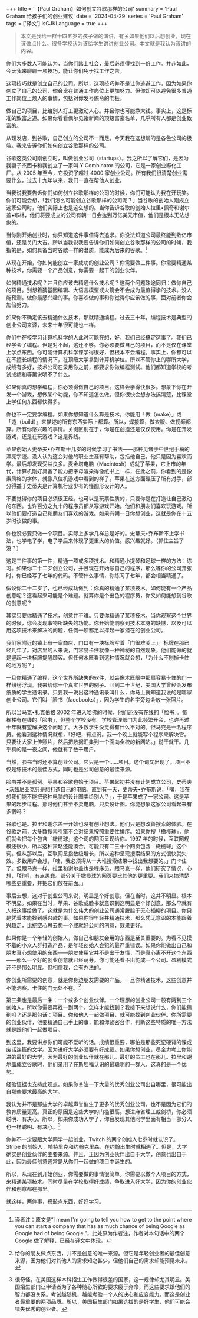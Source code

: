 +++
title = '【Paul Graham】如何创立谷歌那样的公司'
summary = 'Paul Graham 给孩子们的创业建议'
date = '2024-04-29'
series = 'Paul Graham'
tags = ['译文']
isCJKLanguage = true
+++

> 本文是我给一群十四五岁的孩子做的演讲，有关如果他们以后想创业，现在该做点什么。很多学校认为该给学生讲讲创业公司。本文就是我认为该讲的内容。

你们大多数人可能认为，当你们踏上社会，最后必须得找到一份工作。并非如此，今天我来聊聊一项技巧，能让你们免于找工作之苦。

这项技巧就是创立自己的公司。所以，这项技巧并不是让你逃避工作，因为如果你创立了自己的公司，你会比在普通工作岗位上更加努力。但你却可以避免很多普通工作岗位上烦人的事情，包括对你发号施令的老板。

做自己的项目，比给别人打工更激动人心。并且你也可能挣大钱。事实上，这是标准的致富之道。如果你看看偶尔见诸新闻的顶级富豪名单，几乎所有人都是创业致富的。

从理发店，到谷歌，自己创立的公司不一而足。今天我在这想聊的是各色公司的极端。我来告诉你们如何创立谷歌那样的公司。

谷歌这类公司刚创立时，叫做创业公司（startups）。我之所以了解它们，是因为我妻子杰西卡和我创立了一家叫 Y Combinator 的公司，它是一家创业孵化工厂。从 2005 年至今，它投资了超过 4000 家创业公司。所有我们很清楚创业需要什么，过去十九年以来，我们一直在帮他人创业。

当我说我要告诉你们如何创立谷歌那样的公司的时候，你们可能认为我在开玩笑。你们可能会想，「我们怎么可能创立谷歌那样的公司呢？」当谷歌的创始人刚成立这家公司时，他们实际上也是这么想的。当你告诉谷歌的创始人拉里•佩奇和谢尔盖•布林，他们将要成立的公司有朝一日会达到万亿美元市值，他们是根本无法想象的。

当你刚开始创业时，你只知道这件事值得去追求。你没法知道公司最终能到数亿市值，还是关门大吉。所以当我说我要告诉你们如何创立谷歌那样的公司的时候，我指的是，如何具备当时谷歌一样的潜质，能成为后来的谷歌。[^1]

从现在开始，你如何能创立一家成功的创业公司？你需要做三件事。你需要精通某种技术，你需要一个产品创意，你需要一起干的创业伙伴。

如何精通技术呢？并且你应该去精通什么技术呢？这两个问题殊途同归：做你自己的项目。别想着猜基因编辑、大语言模型或火箭会不会成为最值得学的技术。没人能预测。做你最感兴趣的事。你喜欢做的事和你觉得你应该做的事，面对前者你会加倍努力。

如果你不确定该去精通什么技术，那就精通编程。过去三十年，编程技术是典型的创业公司来源，未来十年很可能也一样。

你们中在校学习计算机科学的人此时可能在想，好，我们已经搞定这事了。我们已经学会了编程。但是对不起，这还不够。你必须要做自己的项目，而不是仅在课堂上学点东西。你可能计算机科学课学得很好，但根本不会编程。事实上，你都可以在不擅长编程的情况下，在顶级大学拿到计算机学位。所以不管你上的哪所大学，成绩有多好，技术公司在录用你之前，都要求你做编程测试。他们都知道学校的考试成绩和等第说明不了什么。

如果你真的想学编程，你必须得做自己的项目。这样会学得快很多。想象下你在开发一个游戏，想做某个功能，你不知道怎么做。但你很快会想办法搞清楚，比课堂上学任何东西都快得多。

你也不一定要学编程。如果你想知道什么算是技术，你能用「做（make）」或「造（build）」来描述的所有东西实际上都算。所以，焊接算，做衣服、做视频都算。所有你感兴趣的事情。关键区别在于，你是在创造还是仅仅使用。你是在开发游戏，还是在玩游戏？这是界线。

苹果创始人史蒂夫•乔布斯十几岁的时候学习了书法——那种见诸于中世纪手稿的漂亮字迹。没人认为这会对他的职业生涯有帮助，包括他自己。他只是因为喜欢而学。最后却发现受益良多。麦金塔电脑（Macintosh）成就了苹果，它上市的年代，计算机刚好具备了能力把字母渲染得像纸书上一样，在此之前，你看到的是像素风格的字体，就像八位机游戏中看到的样子。苹果在这方面碾压了所有对手，部分得益于史蒂夫是计算机行业少有的懂图形设计的人。

不要觉得你的项目必须很正经。也可以是玩票性质的，只要你是在打造让自己激动的东西。也许百分之九十的程序员都从写游戏开始。他们和朋友们喜欢玩游戏。所以他们要打造自己和朋友们喜欢的游戏。如果有朝一日你想创业，这就是你在十五岁时该做的事。

你也没必要只做一个项目。实际上多学几样总是好的。史蒂夫•乔布斯不止学书法，也学电子学，电子学后来体现了更重大的价值。感兴趣就好。（抓住主旨了没？）

这是三件事的第一件，精通一项或多项技术。和精通小提琴和足球一样的方法：练习。如果你二十二岁创立公司，并且现在开始写自己的程序，那么等你的公司开张时，你已经写了七年的代码。不管什么事情，你练习了七年，都会相当精通了。

假设你二十二岁了，也已经成功做到：你真的精通了某项技术。如何能有一个产品创意呢？这看起来可能是个难题。就算你是个出色的程序员，你又如何能想到谷歌的创意呢？

其实只要你精通了技术，创意并不难。只要你精通了某项技术，当你观察这个世界的时候，你会发现事物所缺失的功能。你开始能洞察到技术本身的缺憾，以及可以用这项技术来解决的问题，任何一项都足以撑起一家潜在的创业公司。

我们家附近的镇上有一家商店，门口有一块标牌写着「门很难关上」。标牌在那已经几年了。对店里的人来说，门容易卡住就像一种神秘的自然现象，他们能做的就是竖起一块标牌提醒顾客。但任何木匠看到这种情况就会想，「为什么不刨掉卡住的地方呢？」

一旦你精通了编程，这个世界所缺失的软件，就会像木匠眼中那扇容易卡住的门一样纷纷浮现。我来给你一个真实世界的例子。回到二十世纪，美国大学曾经会发布纸质的学生通讯录。只要我一说出这种通讯录叫什么，你马上就知道我说的是哪家创业公司。它们叫「脸书（facebooks）」，因为学生的名字旁边会放一张照片。

所以当马克•扎克伯格 2002 年进入哈佛的时候，他们还没有在线的「脸书」。每栋楼有在线的「脸书」，但整个学校没有。学校管理部门为此频繁开会，也许再过十年就有望解决这个问题了。大多数学生没觉得有什么不对的。但马克是一名程序员。他看到这种情况就想，「好吧，有点弱。我一个晚上就能写个程序来解决它。只要让大家上传照片，然后把数据汇集到一个面向全校的新网站。」说干就干。几乎真的是一夜之间，他就有了数千用户。

当然，脸书当时还不算创业公司。它只是一个……项目。这个词又出现了。项目不仅是练技术的最佳方式，同时也是公司创意的最佳来源。

脸书并不是孤例。苹果和谷歌也始于项目。苹果起初并没有计划成立公司，史蒂夫•沃兹尼亚克只是想打造自己的电脑。直到有一天，史蒂夫•乔布斯说，「嘿，我在想我们能不能把这种电脑的设计图卖给别人？」，于是苹果成了一家公司。这是苹果的起步过程。那时他们甚至不卖电脑，只卖设计图。你能想象这家公司看起来有多弱吗？

谷歌也是。拉里和谢尔盖一开始也没有创业想法。他们只是想改善搜索的体验。在谷歌之前，大多数搜索引擎不会对结果按照重要性排序。如果你搜「橄榄球」，他们就会把每个包含「橄榄球」这个词的网页呈现给你。1997 年的时候，互联网规模还很小，所以这种策略还能凑合。可能只有二三十个网页包含「橄榄球」这个词。但从那以后，互联网呈指数级增长，所以这种呈现搜索结果的方式很快就失效。多数用户会想，「哇，我必须得从一大堆搜索结果中找出我想要的。」门卡住了。但跟马克一样，拉里和谢尔盖也是程序员。跟马克一样，他们研究了情况，心想，「好吧，有点愚蠢。部分关于橄榄球的网页要比其他的更重要。我们来搞清楚哪些更重要，并把它们放在前面。」

事后去想，这对于创业公司来说，明显是个好创意。但在当时，这并不明显。根本不明显。如果在当时，苹果、谷歌或脸书就意识到这明显是个好创意，那么早就有人把这事给做了。这就是为什么伟大的创业公司通常脱胎于无心插柳的项目。你只是凭着本能找到感兴趣的事。如果你很年轻并精通技术，那么凭无意识的本能跟着兴趣走，比挖空心思去想一个成就好公司的创意，效果更好。

如果你是一个年轻的创始人，做自己和朋友会用的东西是至关重要的。为看不见摸不着的小众人群打造产品，是年轻创始人会犯的最严重错误。如果你能做出自己和朋友真心想使用的东西——朋友使用它并不是出于友情，而是真心离不开这个东西——那么一个好的创业创意就已经萌芽。你可能还看不出能成一个公司。盈利模式还不是那么明显。但相信我，会有办法的。

你创业所需要的创意，就是你身边朋友需要的产品。一旦你精通技术，这些创意并不能洞察。卡住的门无处不在。[^2]

第三条也是最后一条：一个或多个创业伙伴。一个理想的创业公司一般有两到三个创始人，所以你需要再找一到两个。怎样才能找到？我接下来想说什么，你们能猜到吗？还是那句话：项目。你和他人一起做项目，就可能找到创业伙伴。你所需要的创业伙伴，他要精通自己手上的事，能和你紧密合作，判断这些特质的唯一方法就是跟他们一起做项目。

到这里，我要讲点你们可能不爱听的话。成绩很重要，哪怕是那些死记硬背的课或废话连篇的文学。因为进好大学必须要有好成绩。如果你想创业，尽全力考上你能进的最好的大学，因为最好的创业伙伴就在那儿。最好的员工也在那儿。拉里和谢尔盖成立谷歌时，他们录用了在斯坦福认识的最聪明的一群人，这真的是一个优势。

经验证据也支持此观点。如果你关注一下大量的优秀创业公司出自哪里，很可能出自那些要求最高的大学。

我认为并不是那些大学的卓越声誉催生了更多的优秀创业公司。也不是因为它们的教育质量更高。真正的原因是这些大学的门槛很高。想进麻省理工或剑桥，你必须聪明、有决心。所以，如果你成功入学了，你会发现其他同学里面有相当一部分人也一样聪明、有决心。[^3]

你并不一定要跟大学同学一起创业。Twitch 的两个创始人七岁时就认识了。Stripe 的创始人，帕特里克和约翰克里森，在约翰出生时就相遇了。但是，大学确实是创业伙伴的主要来源。并且，正因为创业伙伴出自于大学，创意也出自于此，因为最佳创意通常是从你们一起做的项目中诞生的。

所以，从现在到开始创业，你需要做的事情很简单。你需要以做个人项目的方式，来精通某项技术。同时尽量在学校取得好成绩，争取进入好大学，因为你的创业伙伴和创意都在那里。

就这样，两件事，捣鼓点东西，好好学习。

[^1]: 译者注：原文是“I mean I'm going to tell you how to get to the point where you can start a company that has as much chance of being Google as Google had of being Google.”，此处原为作者注，作者对本句话中的两个 Google 做了解释，已经在译文中体现。
[^2]: 给你的朋友做点东西，并不是创意的唯一来源。但它是年轻创业者的最佳创意来源，因为他们对其他人的需求知之甚少，但他们自己的需求却能预见未来。
[^3]: 很奇怪，在美国这样本科招生工作做得很差的国家，这一规律却尤其明显。美国招生部门让申请者为了各种随心所欲的要求疲于奔命，而这些要求跟他们的智力都没关系。考试越随机，越能考验一个人的决心和应变能力。而这是创业者最重要的两项品质。所以，美国招生部门如果选拔的是好学生，他们可能会错失优秀的创业者。
